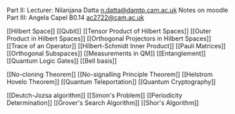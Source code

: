 Part II:
Lecturer: Nilanjana Datta
n.datta@damtp.cam.ac.uk
Notes on moodle
Part III:
Angela Capel B0.14
ac2722@cam.ac.uk

[[Hilbert Space]]
[[Qubit]]
[[Tensor Product of Hilbert Spaces]]
[[Outer Product in Hilbert Spaces]]
[[Orthogonal Projectors in Hilbert Spaces]]
[[Trace of an Operator]]
[[Hilbert-Schmidt Inner Product]]
[[Pauli Matrices]]
[[Orthogonal Subspaces]]
[[Measurements in QM]]
[[Entanglement]]
[[Quantum Logic Gates]]
[[Bell basis]]

[[No-cloning Theorem]]
[[No-signalling Principle Theorem]]
[[Helstrom Hovelo Theorem]]
[[Quantum Teleportation]]
[[Quantum Cryptography]]

[[Deutch-Jozsa algorithm]]
[[Simon's Problem]]
[[Periodicity Determination]]
[[Grover's Search Algorithm]]
[[Shor's Algorithm]]